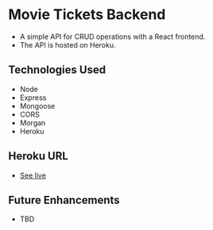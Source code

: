 # Movie Tickets Backend

- A simple API for CRUD operations with a React frontend.
- The API is hosted on Heroku.

## Technologies Used

- Node
- Express
- Mongoose
- CORS
- Morgan
- Heroku

## Heroku URL
<!-- To do add the Heroku URL to the README.md file. -->
- [See live]()

## Future Enhancements

- TBD
